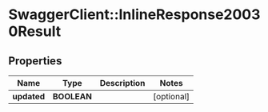 # SwaggerClient::InlineResponse20030Result

## Properties
Name | Type | Description | Notes
------------ | ------------- | ------------- | -------------
**updated** | **BOOLEAN** |  | [optional] 


